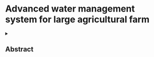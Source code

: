 # Advanced water management system for large agricultural farm 
<details>
<summary><h2> Abstract </h2> </summary>
<br>
  
#### An advanced water management system for agricultural farms(more than 50 acre with different crops with different water requirements) optimizes irrigation by usingsensors and IoT to monitor soil moisture and weather conditions, ensuring efficient water usage and crop health. The system supports sustainable farming, and enhances crop yield through precise data-driven irrigation management.

<details>
<summary><h2> Block Diagram </h2> </summary>
<br>

![Image](https://github.com/user-attachments/assets/771e11dd-fe74-46a6-b1e1-2dd2ad9ac5e2)  

<details>
<summary><h2> circuit Diagram </h2> </summary>
<br>
  
![Image](https://github.com/user-attachments/assets/f5f4c9c9-d449-42c8-a51b-8247fbffec52) 
